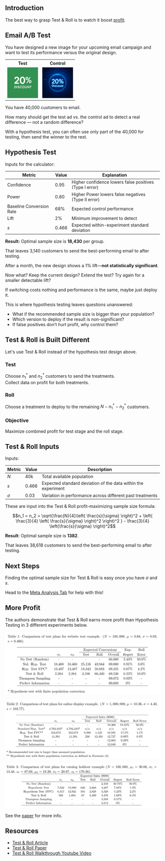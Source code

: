 ## Introduction

The best way to grasp Test & Roll is to watch it boost [profit](#more-profit).

## Email A/B Test

You have designed a new image for your upcoming email campaign and want to test its performance versus the original design.

<table style="width: 100%; table-layout: fixed;">
  <tr>
    <th style="width: 50%; text-align: center;">Test</th>
    <th style="width: 50%; text-align: center;">Control</th>
  </tr>
  <tr>
    <td style="text-align: center;">
      <img src="green_email.png" style="width:100px;">
    </td>
    <td style="text-align: center;">
      <img src="blue_email.png" style="width:100px;">
    </td>
  </tr>
</table>

You have 40,000 customers to email.  

How many should get the test ad vs. the control ad to detect a real difference — not a random difference?  

With a hypothesis test, you can often use only part of the 40,000 for testing, then send the winner to the rest.  

## Hypothesis Test  

Inputs for the calculator:  

| Metric                          | Value  | Explanation                                              |
|---------------------------------|--------|----------------------------------------------------------|
| Confidence                      | 0.95   | Higher confidence lowers false positives (Type I error)                    |
| Power                           | 0.80   | Higher Power lowers false negatives (Type II error)                   |
| Baseline Conversion Rate        | 68%    | Expected control performance                             |
| Lift                            | 2%     | Minimum improvement to detect                            |
| $s$                           | 0.466  | Expected within-experiment standard deviation            |

**Result:** Optimal sample size is **18,430** per group.

That leaves 3,140 customers to send the best-performing email to after testing.  

After a month, the new design shows a 1% lift—**not statistically significant**.  

Now what? Keep the current design? Extend the test? Try again for a smaller detectable lift?  

If switching costs nothing and performance is the same, maybe just deploy it.  

This is where hypothesis testing leaves questions unanswered:  
* What if the recommended sample size is bigger than your population?  
* Which version to deploy if the result is non-significant?  
* If false positives don’t hurt profit, why control them?  

## Test & Roll is Built Different

Let's use Test & Roll instead of the hypothesis test design above.

### Test

Choose $n_1^*$ and $n_2^*$ customers to send the treatments.  
Collect data on profit for both treatments.  

### Roll
Choose a treatment to deploy to the remaining $N - n_1^* - n_2^*$ customers.

### Objective
Maximize combined profit for test stage and the roll stage.  

## Test & Roll Inputs

Inputs:

| Metric | Value  | Description                                                  |
|--------|--------|--------------------------------------------------------------|
| $N$    | 40k    | Total available population                                   |
| $s$    | 0.466  | Expected standard deviation of the data within the experiment |
| $\sigma$ | 0.03 | Variation in performance across different past treatments    |

These are input into the Test & Roll profit-maximizing sample size formula:

$$n_1 = n_2 = \sqrt{\frac{N}{4}\left( \frac{s}{\sigma} \right)^2 + \left( \frac{3}{4} \left( \frac{s}{\sigma} \right)^2  \right)^2 } -  \frac{3}{4} \left(\frac{s}{\sigma} \right)^2$$

**Result**: Optimal sample size is **1382**.

That leaves 38,618 customers to send the best-performing email to after testing.  

## Next Steps

Finding the optimal sample size for Test & Roll is easy once you have $\sigma$ and $s$.

Head to the <a href="#" onclick="Shiny.setInputValue('nav_click', 'priors_tab', {priority: 'event'}); return false;">Meta Analysis Tab</a> for help with this!

## More Profit

The authors demonstrate that Test & Roll earns more profit than Hypothesis Testing in 3 different experiments below. 

![1](website_test_results.png)

![2](display_results.png)

![3](catalog_results.png)

See the [paper](https://papers.ssrn.com/sol3/papers.cfm?abstract_id=3274875) for more info.

## Resources

* [Test & Roll Article](https://ron-berman.com/2020/01/26/test-and-roll/)
* [Test & Roll Paper](https://papers.ssrn.com/sol3/papers.cfm?abstract_id=3274875)
* [Test & Roll Walkthrough Youtube Video]()